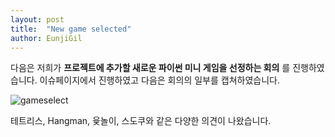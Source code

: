 ```yaml
---
layout: post 
title:  "New game selected"
author: EunjiGil
---
```

다음은 저희가 **프로젝트에 추가할 새로운 파이썬 미니 게임을 선정하는 회의** 를 진행하였습니다. 
이슈페이지에서 진행하였고 다음은 회의의 일부를 캡쳐하였습니다. 

![gameselect](https://user-images.githubusercontent.com/55980214/100721316-86bc5300-3402-11eb-9edf-2279a0c34b99.JPG)

테트리스, Hangman, 윷놀이, 스도쿠와 같은 다양한 의견이 나왔습니다. 
